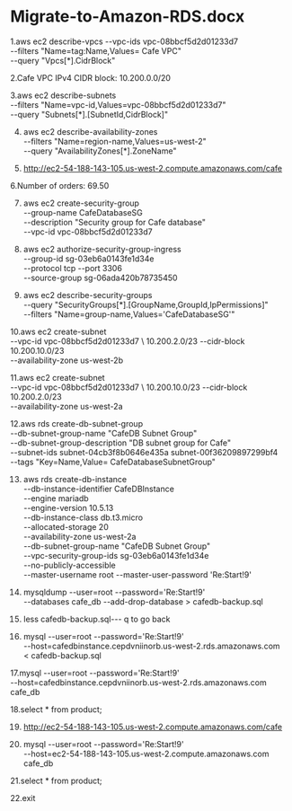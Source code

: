 # Migrate-to-Amazon-RDS.docx
 
1.aws ec2 describe-vpcs --vpc-ids vpc-08bbcf5d2d01233d7 \
--filters "Name=tag:Name,Values= Cafe VPC" \
--query "Vpcs[*].CidrBlock"

2.Cafe VPC IPv4 CIDR block: 10.200.0.0/20

3.aws ec2 describe-subnets \
--filters "Name=vpc-id,Values=vpc-08bbcf5d2d01233d7" \
--query "Subnets[*].[SubnetId,CidrBlock]"

4. aws ec2 describe-availability-zones \
--filters "Name=region-name,Values=us-west-2" \
--query "AvailabilityZones[*].ZoneName"

5. http://ec2-54-188-143-105.us-west-2.compute.amazonaws.com/cafe

6.Number of orders: 69.50

7. aws ec2 create-security-group \
--group-name CafeDatabaseSG \
--description "Security group for Cafe database" \
--vpc-id vpc-08bbcf5d2d01233d7

8. aws ec2 authorize-security-group-ingress \
--group-id sg-03eb6a0143fe1d34e \
--protocol tcp --port 3306 \
--source-group sg-06ada420b78735450

9. aws ec2 describe-security-groups \
--query "SecurityGroups[*].[GroupName,GroupId,IpPermissions]" \
--filters "Name=group-name,Values='CafeDatabaseSG'"

10.aws ec2 create-subnet \
--vpc-id vpc-08bbcf5d2d01233d7 \    10.200.2.0/23
--cidr-block 10.200.10.0/23 \
--availability-zone us-west-2b


11.aws ec2 create-subnet \
--vpc-id vpc-08bbcf5d2d01233d7 \    10.200.10.0/23
--cidr-block 10.200.2.0/23 \
--availability-zone us-west-2a


12.aws rds create-db-subnet-group \
--db-subnet-group-name "CafeDB Subnet Group" \
--db-subnet-group-description "DB subnet group for Cafe" \
--subnet-ids subnet-04cb3f8b0646e435a subnet-00f36209897299bf4 \
--tags "Key=Name,Value= CafeDatabaseSubnetGroup"

13.  aws rds create-db-instance \
--db-instance-identifier CafeDBInstance \
--engine mariadb \
--engine-version 10.5.13 \
--db-instance-class db.t3.micro \
--allocated-storage 20 \
--availability-zone us-west-2a \
--db-subnet-group-name "CafeDB Subnet Group" \
--vpc-security-group-ids sg-03eb6a0143fe1d34e \
--no-publicly-accessible \
--master-username root --master-user-password 'Re:Start!9'

14. mysqldump --user=root --password='Re:Start!9' \
--databases cafe_db --add-drop-database > cafedb-backup.sql

15. less cafedb-backup.sql--- q to go back

16. mysql --user=root --password='Re:Start!9' \
--host=cafedbinstance.cepdvniinorb.us-west-2.rds.amazonaws.com \
< cafedb-backup.sql

17.mysql --user=root --password='Re:Start!9' \
--host=cafedbinstance.cepdvniinorb.us-west-2.rds.amazonaws.com \
cafe_db

18.select * from product;

19. http://ec2-54-188-143-105.us-west-2.compute.amazonaws.com/cafe

20. mysql --user=root --password='Re:Start!9' \
--host=ec2-54-188-143-105.us-west-2.compute.amazonaws.com \
cafe_db

21.select * from product;

22.exit


